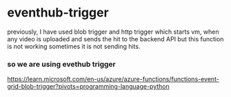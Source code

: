 # eventhub-trigger

previously, I have used blob trigger and http trigger which starts vm, when any video is uploaded and sends the hit to the backend API but this function is not working sometimes it is not sending hits.

### so we are using evethub trigger








https://learn.microsoft.com/en-us/azure/azure-functions/functions-event-grid-blob-trigger?pivots=programming-language-python
